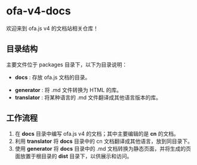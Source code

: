 # ofa-v4-docs

欢迎来到 ofa.js v4 的文档站相关仓库！

## 目录结构

主要文件位于 packages 目录下，以下为目录说明： 

- **docs** : 存放 ofa.js 文档的目录。 
<!-- - **example** : 存放示范案例的目录； -->
- **generator** : 将 .md 文件转换为 HTML 的库。 
- **translator** : 将某种语言的 .md 文件翻译成其他语言版本的库。 
<!-- - **website** : 包含通过 generator 生成的静态 HTML 文档，用于展示最终效果。 -->

## 工作流程 

1. 在 **docs**  目录中编写 ofa.js v4 的文档；其中主要编辑的是 **cn** 的文档。 
2. 利用 **translator**  将 **docs**  目录中的 cn 文档翻译成其他语言，放到同目录下。 
3. 使用 **generator**  将 **docs**  目录中的 .md 文档转换为静态页面，并将生成的页面放置于根目录的 **dist**  目录下，以供展示和访问。